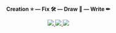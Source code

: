 <p align="center">
  <b>Creation ⭐ — Fix 🛠 — Draw 🎨 — Write ✏</b>
</p>

<p align="center">
  <a href="https://baejino.com">
    <img src="http://img.shields.io/badge/BaeJino-474787?style=flat-square&logo=stellar">
  </a>
  <a href="https://blex.me/@baealex">
    <img src="http://img.shields.io/badge/BLOG-black?style=flat-square&logo=bloglovin">
  </a>
  <a href="https://www.youtube.com/channel/UCuupY_WlY6cPKEnpNNSVRpA">
    <img src="https://img.shields.io/badge/Youtube-ff0000?style=flat-square&logo=youtube">
  </a>
</p>
